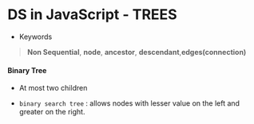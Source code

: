# DS in JavaScript - TREES
* Keywords
> **Non Sequential**, **node**, **ancestor**, **descendant**,**edges(connection)**

#### Binary Tree

* At most two children

* `binary search tree` : allows nodes with lesser value on the left and greater on the right.
